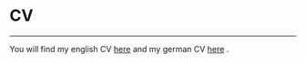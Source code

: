 # CV 

---

You will find my english CV [here](https://github.com/ArzelaAscoIi/CV/blob/main/english/cv.pdf) and my german CV [here](https://github.com/ArzelaAscoIi/CV/blob/main/german/german.pdf) .